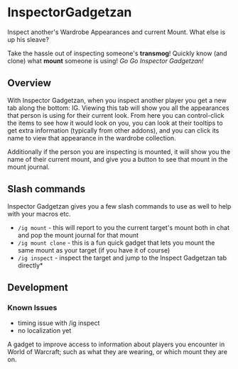 # InspectorGadgetzan
Inspect another's Wardrobe Appearances and current Mount.  What else is up his sleave?

Take the hassle out of inspecting someone's **transmog**!
Quickly know (and clone) what **mount** someone is using!
*Go Go Inspector Gadgetzan!*

## Overview

With Inspector Gadgetzan, when you inspect another player you get a new tab along the bottom: IG.  Viewing this tab will show you all the appearances that person is using for their current look.  From here you can control-click the items to see how it would look on you, you can look at their tooltips to get extra information (typically from other addons), and you can click its name to view that appearance in the wardrobe collection.

Additionally if the person you are inspecting is mounted, it will show you the name of their current mount, and give you a button to see that mount in the mount journal.

## Slash commands

Inspector Gadgetzan gives you a few slash commands to use as well to help with your macros etc.

* `/ig mount`  - this will report to you the current target's mount both in chat and pop the mount journal for that mount
* `/ig mount clone` - this is a fun quick gadget that lets you mount the same mount as your target (if you have it of course)
* `/ig inspect` - inspect the target and jump to the Inspect Gadgetzan tab directly*

## Development
### Known Issues

* timing issue with /ig inspect 
* no localization yet

A gadget to improve access to information about players you encounter in World of Warcraft; such as what they are wearing, or which mount they are on.
